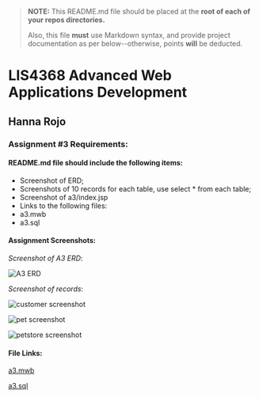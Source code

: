 > **NOTE:** This README.md file should be placed at the **root of each of your repos directories.**
>
>Also, this file **must** use Markdown syntax, and provide project documentation as per below--otherwise, points **will** be deducted.
>

# LIS4368 Advanced Web Applications Development

## Hanna Rojo

### Assignment #3 Requirements:

#### README.md file should include the following items:

- Screenshot of ERD;
- Screenshots of 10 records for each table, use select * from each table;
- Screenshot of a3/index.jsp
- Links to the following files:
- a3.mwb
- a3.sql

>

#### Assignment Screenshots:

*Screenshot of A3 ERD*:

![A3 ERD](https://bitbucket.org/hsr21a726/lis4368/src/master/A3/ERD.png)

*Screenshot of records*:

![customer screenshot](https://bitbucket.org/hsr21a726/lis4368/src/master/A3/customer.png)

![pet screenshot](https://bitbucket.org/hsr21a726/lis4368/src/master/A3/pet.png)

![petstore screenshot](https://bitbucket.org/hsr21a726/lis4368/src/master/A3/petstore.png)



#### File Links:

[a3.mwb](https://bitbucket.org/hsr21a726/lis4368/src/master/A3/a3.mwb)

[a3.sql](https://bitbucket.org/hsr21a726/lis4368/src/master/A3/a3.sql)

